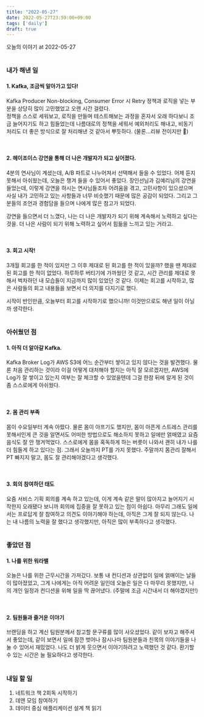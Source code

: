 ```yaml
---
title: "2022-05-27"
date: 2022-05-27T23:59:00+09:00
tags: ['daily']
draft: true
---
```

오늘의 이야기 at 2022-05-27
<!--more--> 

#
### 내가 해낸 일
#### 1. Kafka, 조금씩 알아가고 있다!
Kafka Producer Non-blocking, Consumer Error 시 Retry 정책과 로직을 넣는 부분을 상당히 많이 고민했었고 오랜 시간 걸렸다.  
정책을 스스로 세워보고, 로직을 만들며 테스트해보는 과정을 혼자서 오래 하다보니 조금 늘어지기도 하고 힘들었는데 나름대로의 정책을 세워서 예외처리도 해내고, 비동기 처리도 더 좋은 방식으로 잘 처리해낸 것 같아서 뿌듯하다. (물론...리뷰 전이지만 🥲)

<br/>

#### 2. 헤이조이스 강연을 통해 더 나은 개발자가 되고 싶어졌다.
4분의 연사님이 계셨는데, A/B 파트로 나누어져서 선택해서 들을 수 있었다. 
어제 듣지 못해서 아쉬웠는데, 오늘은 챙겨 들을 수 있어서 좋았다. 
장인선님과 김예리님의 강연을 들었는데, 이렇게 강연을 하시는 연사님들조차 어려움을 겪고, 고민사항이 있으셨으며 사실 내가 고민하고 있는 사항들과 너무 비슷했기 때문에 많은 공감이 되었다. 
그리고 그분들의 조언과 경험담을 들으며 나에게 많은 참고가 되었다. 

강연을 들으면서 더 느꼈다, 나는 더 나은 개발자가 되기 위해 계속해서 노력하고 싶다는 것을. 
더 나은 사람이 되기 위해 노력하고 싶어서 힘듦을 느끼고 있는 거라고.

<br/>

#### 3. 회고 시작!
3개월 회고를 한 적이 있지만 그 이후 제대로 된 회고를 한 적이 있을까? 했을 땐 제대로 된 회고를 한 적이 없었다. 
하루하루 버티기에 가까웠던 것 같고, 시간 관리를 제대로 못해서 벅차하던 내 모습들이 지금까지 많이 있었던 것 같다. 
이제는 회고를 시작하고, 많은 사람들의 회고 내용들을 보면서 더 의지를 다지기로 했다. 

시작이 반인만큼, 오늘부터 회고를 시작하기로 했으니까! 
이것만으로도 해낸 일이 아닐까 생각한다.


#
### 아쉬웠던 점
#### 1. 아직 더 알아갈 Kafka.
Kafka Broker Log가 AWS S3에 어느 순간부터 쌓이고 있지 않다는 것을 발견했다. 
물론 처음 관리하는 것이라 이걸 어떻게 대처해야 할지는 아직 잘 모르겠지만, AWS에 Log가 잘 쌓이고 있는지 여부는 잘 체크할 수 있었을텐데 그걸 한참 뒤에 알게 된 것이 좀 스스로에게 아쉬웠다.

<br/>

#### 2. 몸 관리 부족
몸이 수요일부터 계속 아팠다. 
물론 몸이 아프기도 했지만, 몸이 아픈게 스트레스 관리를 못해서인게 큰 것을 알면서도 어떠한 방법으로도 해소하지 못하고 일에만 얽매였고 요즘 음식도 잘 안 챙겨먹었다. 
스스로에게 몸을 혹독하게 하는 버릇이 나와서 괜히 내가 나를 더 힘들게 하고 있다는 점. 
그래서 오늘까지 PT를 가지 못했다. 
주말까지 몸관리 잘해서 PT 빠지지 말고, 몸도 잘 관리해야겠다고 생각했다.

<br/>

#### 3. 회의 참여하던 태도
요즘 서비스 기획 회의를 계속 하고 있는데, 이게 계속 같은 말이 많아지고 늘어지기 시작한지 오래됐다 보니까 회의에 집중을 잘 못하고 있는 점이 아쉽다. 
아무리 그래도 일에서는 프로답게 잘 참여하고 의견도 이야기해야 하는데, 아직은 그게 잘 되지 않는다. 
나는 내 나름의 노력을 잘 했다고 생각했지만, 아직은 많이 부족하다고 생각했다.


#
### 좋았던 점
#### 1. 나를 위한 워라밸
오늘은 나를 위한 근무시간을 가져갔다. 
보통 내 컨디션과 상관없이 일에 얽매이는 날들이 많아졌었고, 그게 나에게는 아직 어려운 일인데 오늘은 일은 다 마무리 못했지만, 나의 개인 일정과 컨디션을 위해 일을 딱 끊어냈다. 
(주말에 조금 시간내서 더 해야겠지만!)

<br/>

#### 2. 팀원들과 즐거운 이야기
브랜딩을 하고 계신 팀원분께서 참고할 문구류를 많이 사오셨었다. 
같이 보자고 해주셔서 좋았는데, 같이 보면서 일에 잠깐 벗어나 잠시나마 팀원분들과 친목의 이야기들을 나눌 수 있어서 재밌었다. 
나도 더 밝게 웃으면서 이야기하려고 노력했던 것 같다. 
환기할 수 있는 시간은 늘 필요하다고 생각한다.


#
### 내일 할 일
1. 네트워크 책 2회독 시작하기
2. 데엔 모임 참여하기
3. 데이터 중심 애플리케이션 설계 책 읽기
